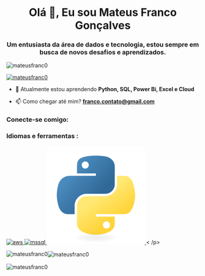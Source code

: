 <h1 align="center">Olá 👋, Eu sou Mateus Franco Gonçalves</h1>
<h3 align="center">Um entusiasta da área de dados e tecnologia, estou sempre em busca de novos desafios e aprendizados.</h3 >

<p align="left"> <img src="https://komarev.com/ghpvc/?username=mateusfranc0&label=Profile%20views&color=0e75b6&style=flat" alt="mateusfranc0" /> </p>

<p alinhar="esquerda"> <a href="https://github.com/ryo-ma/github-profile-trophy"><img src="https://github-profile-trophy.vercel.app/? username=mateusfranc0" alt="mateusfranc0" /></a> </p>

- 🌱 Atualmente estou aprendendo **Python, SQL, Power Bi, Excel e Cloud**

- 📫 Como chegar até mim? **franco.contato@gmail.com**

<h3 align="left">Conecte-se comigo:</h3>
<p align="left">
</p>

<h3 align="left">Idiomas e ferramentas :</h3>
<p align="left"> <a href="https://aws.amazon.com" target="_blank" rel="noreferrer"> <img src="https://raw. githubusercontent.com/devicons/devicon/master/icons/amazonwebservices/amazonwebservices-original-wordmark.svg" alt="aws" width="40" height="40"/> </a> <a href="https: //www.microsoft.com/en-us/sql-server" target="_blank" rel="noreferrer"> <img src="https://www.svgrepo.com/show/303229/microsoft-sql- "logotipo-do-servidor.svg" alt="mssql" largura="40" altura="40"/> </a> <a href="https://www.python.org" target="_blank" rel="noreferrer"> <img src ="https://raw.githubusercontent.com/devicons/devicon/master/icons/python/python-original.svg" alt="python" largura="40" altura="40"/> </a> < /p>

<p><img align="left" src="https://github-readme-stats.vercel.app/api/top-langs?username=mateusfranc0&show_icons=true&locale=en&layout=compact" alt="mateusfranc0 " /></p>

<p> <img align="center" src="https://github-readme-stats.vercel.app/api?username=mateusfranc0&show_icons=true&locale=en" alt="mateusfranc0" /></p>

<p><img align="center" src= "https://github-readme-streak-stats.herokuapp.com/?user=mateusfranc0&" alt="mateusfranc0" /></p>
